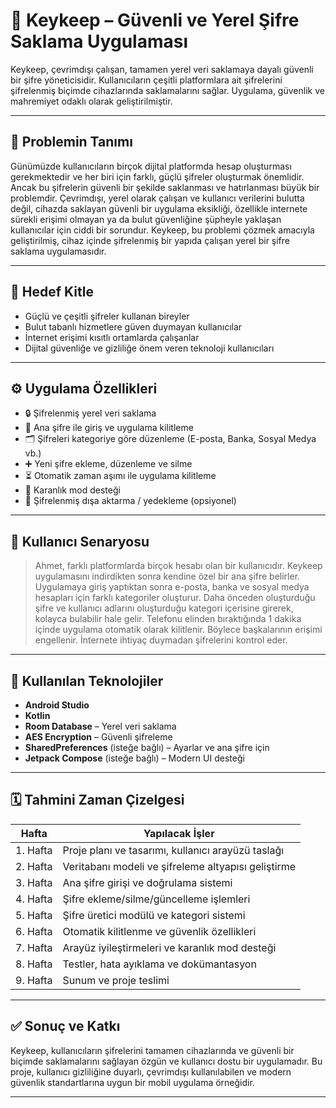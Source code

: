 # 🔐 Keykeep – Güvenli ve Yerel Şifre Saklama Uygulaması

Keykeep, çevrimdışı çalışan, tamamen yerel veri saklamaya dayalı güvenli bir şifre yöneticisidir. Kullanıcıların çeşitli platformlara ait şifrelerini şifrelenmiş biçimde cihazlarında saklamalarını sağlar. Uygulama, güvenlik ve mahremiyet odaklı olarak geliştirilmiştir.

---

## 📌 Problemin Tanımı

Günümüzde kullanıcıların birçok dijital platformda hesap oluşturması gerekmektedir ve her biri için farklı, güçlü şifreler oluşturmak önemlidir. Ancak bu şifrelerin güvenli bir şekilde saklanması ve hatırlanması büyük bir problemdir. Çevrimdışı, yerel olarak çalışan ve kullanıcı verilerini bulutta değil, cihazda saklayan güvenli bir uygulama eksikliği, özellikle internete sürekli erişimi olmayan ya da bulut güvenliğine şüpheyle yaklaşan kullanıcılar için ciddi bir sorundur.
Keykeep, bu problemi çözmek amacıyla geliştirilmiş, cihaz içinde şifrelenmiş bir yapıda çalışan yerel bir şifre saklama uygulamasıdır.

---

## 🎯 Hedef Kitle

- Güçlü ve çeşitli şifreler kullanan bireyler  
- Bulut tabanlı hizmetlere güven duymayan kullanıcılar  
- İnternet erişimi kısıtlı ortamlarda çalışanlar  
- Dijital güvenliğe ve gizliliğe önem veren teknoloji kullanıcıları

---

## ⚙️ Uygulama Özellikleri

- 🔒 Şifrelenmiş yerel veri saklama  
- 🔐 Ana şifre ile giriş ve uygulama kilitleme  
- 🗂 Şifreleri kategoriye göre düzenleme (E-posta, Banka, Sosyal Medya vb.)  
- ➕ Yeni şifre ekleme, düzenleme ve silme  
- ⏳ Otomatik zaman aşımı ile uygulama kilitleme  
- 🌙 Karanlık mod desteği  
- 📁 Şifrelenmiş dışa aktarma / yedekleme (opsiyonel)

---

## 👤 Kullanıcı Senaryosu

> Ahmet, farklı platformlarda birçok hesabı olan bir kullanıcıdır. Keykeep uygulamasını indirdikten sonra kendine özel bir ana şifre belirler. Uygulamaya giriş yaptıktan sonra e-posta, banka ve sosyal medya hesapları için farklı kategoriler oluşturur. Daha önceden oluşturduğu şifre ve kullanıcı adlarını oluşturduğu kategori içerisine girerek, kolayca bulabilir hale gelir.
Telefonu elinden bıraktığında 1 dakika içinde uygulama otomatik olarak kilitlenir. Böylece başkalarının erişimi engellenir. İnternete ihtiyaç duymadan şifrelerini kontrol eder.


---

## 🧪 Kullanılan Teknolojiler

- **Android Studio**  
- **Kotlin** 
- **Room Database** – Yerel veri saklama  
- **AES Encryption** – Güvenli şifreleme  
- **SharedPreferences** (isteğe bağlı) – Ayarlar ve ana şifre için  
- **Jetpack Compose** (isteğe bağlı) – Modern UI desteği  

---

## 🗓 Tahmini Zaman Çizelgesi

| Hafta     | Yapılacak İşler                                                      |
|-----------|----------------------------------------------------------------------|
| 1. Hafta  | Proje planı ve tasarımı, kullanıcı arayüzü taslağı                   |
| 2. Hafta  | Veritabanı modeli ve şifreleme altyapısı geliştirme                 |
| 3. Hafta  | Ana şifre girişi ve doğrulama sistemi                                |
| 4. Hafta  | Şifre ekleme/silme/güncelleme işlemleri                              |
| 5. Hafta  | Şifre üretici modülü ve kategori sistemi                             |
| 6. Hafta  | Otomatik kilitlenme ve güvenlik özellikleri                          |
| 7. Hafta  | Arayüz iyileştirmeleri ve karanlık mod desteği                       |
| 8. Hafta  | Testler, hata ayıklama ve dokümantasyon                              |
| 9. Hafta  | Sunum ve proje teslimi                                               |

---

## ✅ Sonuç ve Katkı

Keykeep, kullanıcıların şifrelerini tamamen cihazlarında ve güvenli bir biçimde saklamalarını sağlayan özgün ve kullanıcı dostu bir uygulamadır. Bu proje, kullanıcı gizliliğine duyarlı, çevrimdışı kullanılabilen ve modern güvenlik standartlarına uygun bir mobil uygulama örneğidir.

---


